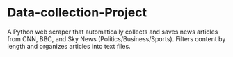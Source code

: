 # Data-collection-Project
A Python web scraper that automatically collects and saves news articles from CNN, BBC, and Sky News (Politics/Business/Sports). Filters content by length and organizes articles into text files.
